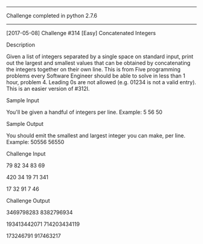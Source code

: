 ****************************************

Challenge completed in python 2.7.6

****************************************

[2017-05-08] Challenge #314 [Easy] Concatenated Integers

Description

Given a list of integers separated by a single space on standard input, print out the largest and smallest values that can be obtained by concatenating the integers together on their own line. This is from Five programming problems every Software Engineer should be able to solve in less than 1 hour, problem 4. Leading 0s are not allowed (e.g. 01234 is not a valid entry).
This is an easier version of #312I.

Sample Input

You'll be given a handful of integers per line. Example:
5 56 50

Sample Output

You should emit the smallest and largest integer you can make, per line. Example:
50556 56550

Challenge Input

79 82 34 83 69

420 34 19 71 341

17 32 91 7 46

Challenge Output

3469798283 8382796934

193413442071 714203434119

173246791 917463217
